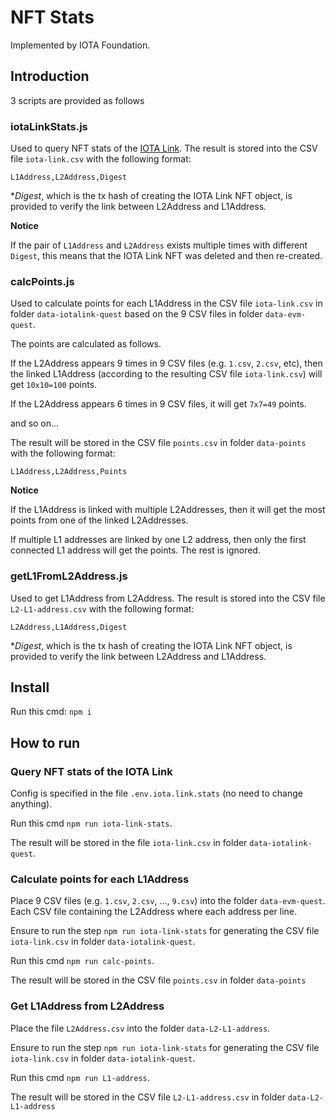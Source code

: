 # NFT Stats

Implemented by IOTA Foundation.

## Introduction

3 scripts are provided as follows

### iotaLinkStats.js

Used to query NFT stats of the [IOTA Link](https://iotalink.io). The result is stored into the CSV file `iota-link.csv` with the following format:

```
L1Address,L2Address,Digest
```

**Digest*, which is the tx hash of creating the IOTA Link NFT object, is provided to verify the link between L2Address and L1Address.

**Notice**

If the pair of `L1Address` and `L2Address` exists multiple times with different `Digest`, this means that the IOTA Link NFT was deleted and then re-created.

### calcPoints.js

Used to calculate points for each L1Address in the CSV file `iota-link.csv` in folder `data-iotalink-quest` based on the 9 CSV files in folder `data-evm-quest`.

The points are calculated as follows. 

If the L2Address appears 9 times in 9 CSV files (e.g. `1.csv`, `2.csv`, etc), then the linked L1Address (according to the resulting CSV file `iota-link.csv`) will get `10x10=100` points.

If the L2Address appears 6 times in 9 CSV files, it will get `7x7=49` points.

and so on... 

The result will be stored in the CSV file `points.csv` in folder `data-points` with the following format:

```
L1Address,L2Address,Points
```

**Notice**

If the L1Address is linked with multiple L2Addresses, then it will get the most points from one of the linked L2Addresses.

If multiple L1 addresses are linked by one L2 address, then only the first connected L1 address will get the points. The rest is ignored.

### getL1FromL2Address.js

Used to get L1Address from L2Address. The result is stored into the CSV file `L2-L1-address.csv` with the following format:

```
L2Address,L1Address,Digest
```

**Digest*, which is the tx hash of creating the IOTA Link NFT object, is provided to verify the link between L2Address and L1Address.

## Install

Run this cmd: `npm i`

## How to run

### Query NFT stats of the IOTA Link

Config is specified in the file `.env.iota.link.stats` (no need to change anything).

Run this cmd `npm run iota-link-stats`.

The result will be stored in the file `iota-link.csv` in folder `data-iotalink-quest`.

### Calculate points for each L1Address

Place 9 CSV files (e.g. `1.csv`, `2.csv`, ..., `9.csv`) into the folder `data-evm-quest`.
Each CSV file containing the L2Address where each address per line.

Ensure to run the step `npm run iota-link-stats` for generating the CSV file `iota-link.csv` in folder `data-iotalink-quest`.

Run this cmd `npm run calc-points`.

The result will be stored in the CSV file `points.csv` in folder `data-points`

### Get L1Address from L2Address

Place the file `L2Address.csv` into the folder `data-L2-L1-address`.

Ensure to run the step `npm run iota-link-stats` for generating the CSV file `iota-link.csv` in folder `data-iotalink-quest`.

Run this cmd `npm run L1-address`.

The result will be stored in the CSV file `L2-L1-address.csv` in folder `data-L2-L1-address`
